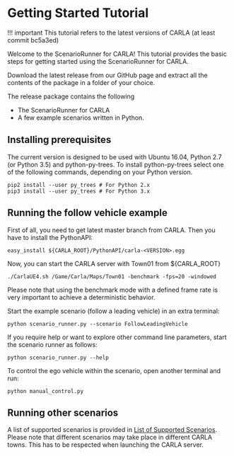 # Getting Started Tutorial

!!! important
    This tutorial refers to the latest versions of CARLA (at least commit bc5a3ed)

Welcome to the ScenarioRunner for CARLA! This tutorial provides the basic steps
for getting started using the ScenarioRunner for CARLA.

Download the latest release from our GitHub page and extract all the contents of
the package in a folder of your choice.

The release package contains the following

  * The ScenarioRunner for CARLA
  * A few example scenarios written in Python.

## Installing prerequisites
The current version is designed to be used with Ubuntu 16.04, Python 2.7 (or
Python 3.5) and python-py-trees. To install python-py-trees select one of the
following commands, depending on your Python version.
```
pip2 install --user py_trees # For Python 2.x
pip3 install --user py_trees # For Python 3.x
```

## Running the follow vehicle example
First of all, you need to get latest master branch from CARLA. Then you have to
install the PythonAPI:
```
easy_install ${CARLA_ROOT}/PythonAPI/carla-<VERSION>.egg
```

Now, you can start the CARLA server with Town01 from ${CARLA_ROOT}
```
./CarlaUE4.sh /Game/Carla/Maps/Town01 -benchmark -fps=20 -windowed
```
Please note that using the benchmark mode with a defined frame rate is very
important to achieve a deterministic behavior.

Start the example scenario (follow a leading vehicle) in an extra terminal:
```
python scenario_runner.py --scenario FollowLeadingVehicle
```

If you require help or want to explore other command line parameters, start the scenario
runner as follows:
```
python scenario_runner.py --help
```

To control the ego vehicle within the scenario, open another terminal and run:
```
python manual_control.py
```

## Running other scenarios
A list of supported scenarios is provided in
[List of Supported Scenarios](list_of_scenarios.md). Please note that
different scenarios may take place in different CARLA towns. This has to be
respected when launching the CARLA server.
